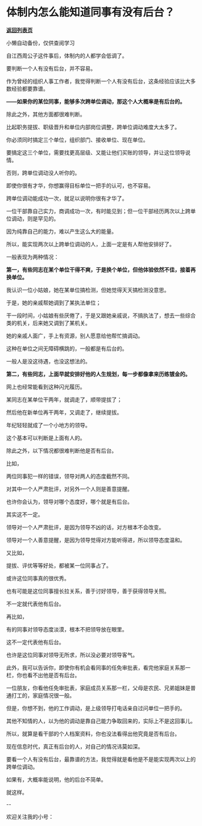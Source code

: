 # 体制内怎么能知道同事有没有后台？

[**返回列表页**](/gzh/费曼的小茶馆)

小懒自动备份，仅供查阅学习

自江西周公子这件事后，体制内的人都学会低调了。

要判断一个人有没有后台，并不容易。  

作为曾经的组织人事工作者，我觉得判断一个人有没有后台，这条经验应该比大多数经验都要靠谱。

**——如果你的某位同事，能够多次跨单位调动，那这个人大概率是有后台的。**

除此之外，其他方面都很难判断。

比起职务提拔、职级晋升和单位内部岗位调整，跨单位调动难度大太多了。

你必须同时搞定三个单位，组织部门、接收单位、现在单位。

要搞定这三个单位，需要找更高层级、又能让他们买账的领导，并让这位领导说情。

否则，跨单位调动没人听你的。

即使你很有才华，你想赢得目标单位一把手的认可，也不容易。  

跨单位调动能成功一次，就足以说明你很有才华了。

一位干部靠自己实力，商调成功一次，有时能见到；但一位干部经历两次以上跨单位调动，则是罕见的。

因为纯靠自己的能力，难以产生这么大的能量。

所以，能实现两次以上跨单位调动的人，上面一定是有人帮他安排好了。

一般表现为两种情况：  

**第一，有些同志在某个单位干得不爽，于是换个单位，但他体验依然不佳，接着再换单位。**

我认识一位小姑娘，她在某单位搞检测，但她觉得天天搞检测没意思。

于是，她的亲戚帮她调到了某执法单位；

干一段时间，小姑娘有些厌倦了，于是又跟她亲戚说，不搞执法了，想去一些综合类的机关，后来她又调到了某机关。

她的亲戚人面广，手上有资源，别人愿意给他帮忙搞调动。

这种在单位之间无障碍横跳的，一般都是有后台的。  

一般人是没这待遇，也没这想法的。  

**第二，有些同志，上面早就安排好他的人生规划，每一步都像拿来历练镀金的。**

网上也经常能看到这种闪光履历。

某同志在某单位干两年，就调走了，顺带提拔了；

然后他在新单位再干两年，又调走了，继续提拔。

年纪轻轻就成了一个小地方的领导。

这个基本可以判断是上面有人的。  

除此之外，以下情况都很难判断他是否有后台。

比如，

两位同事犯一样的错误，领导对两人的态度截然不同。

对其中一个人严肃批评，对另外一个人则是善意提醒。

也许你会认为，领导对哪个态度好，哪个就是有后台。

其实这不一定。  

领导对一个人严肃批评，是因为领导不凶的话，对方根本不会改变。

领导对一个人善意提醒，是因为领导觉得对方能听得进，所以领导态度温和。

又比如，

提拔、评优等等好处，都被某一位同事占了。

或许这位同事真的很优秀。

也有可能是这位同事擅长拉关系，善于讨好领导，善于获得领导关照。

不一定就代表他有后台。  

再比如，

有的同事对领导态度淡漠，根本不把领导放在眼里。

这不一定代表他有后台。

也许是这位同事对领导无所求，所以没必要对领导客气。

此外，我可以告诉你，即使你有机会看同事的任免审批表，看完他家庭关系那一栏，你也看不出他是否有后台。

一位朋友，你看他任免审批表，家庭成员关系那一栏，父母是农民、兄弟姐妹是普通打工的，家庭情况很一般。

但是，你想不到，他的工作调动，是上级领导打电话亲自过问单位一把手的。

其他不知情的人，以为他的调动是靠自己能力争取回来的，实际上不是这回事儿。

所以，就算是看干部的个人档案资料，你也没法看得出他究竟是否有后台。

现在信息时代，真正有后台的人，对自己的情况讳莫如深。

要看一个人有没有后台，最靠谱的方法，我觉得就是看他是不是能实现两次以上的跨单位调动。

如果有，大概率能说明，他的后台不简单。

就这样。

\--  

欢迎关注我的小号：  

  

